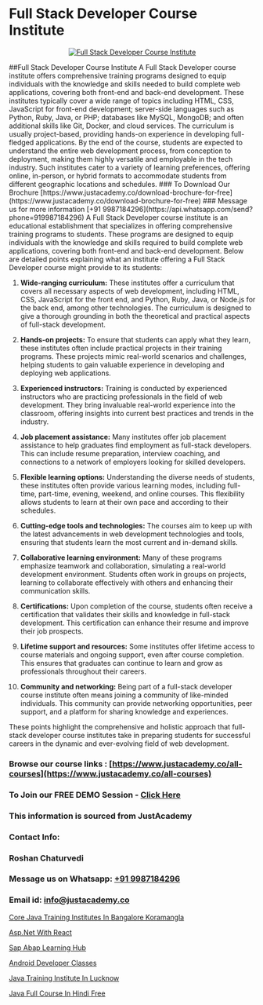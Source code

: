 # Full Stack Developer Course Institute

<p align="center">
  <a href="https://justacademy.co/program-detail/full-stack-web-development">
    <img src="https://justacademy.co/storage2/program_images/1704700371.webp" alt="Full Stack Developer Course Institute">
  </a>
</p>
##Full Stack Developer Course Institute
A Full Stack Developer course institute offers comprehensive training programs designed to equip individuals with the knowledge and skills needed to build complete web applications, covering both front-end and back-end development. These institutes typically cover a wide range of topics including HTML, CSS, JavaScript for front-end development; server-side languages such as Python, Ruby, Java, or PHP; databases like MySQL, MongoDB; and often additional skills like Git, Docker, and cloud services. The curriculum is usually project-based, providing hands-on experience in developing full-fledged applications. By the end of the course, students are expected to understand the entire web development process, from conception to deployment, making them highly versatile and employable in the tech industry. Such institutes cater to a variety of learning preferences, offering online, in-person, or hybrid formats to accommodate students from different geographic locations and schedules.
### To Download Our Brochure [https://www.justacademy.co/download-brochure-for-free](https://www.justacademy.co/download-brochure-for-free)
### Message us for more information [+91 9987184296](https://api.whatsapp.com/send?phone=919987184296)
A Full Stack Developer course institute is an educational establishment that specializes in offering comprehensive training programs to students. These programs are designed to equip individuals with the knowledge and skills required to build complete web applications, covering both front-end and back-end development. Below are detailed points explaining what an institute offering a Full Stack Developer course might provide to its students:

1) **Wide-ranging curriculum:** These institutes offer a curriculum that covers all necessary aspects of web development, including HTML, CSS, JavaScript for the front end, and Python, Ruby, Java, or Node.js for the back end, among other technologies. The curriculum is designed to give a thorough grounding in both the theoretical and practical aspects of full-stack development.

2) **Hands-on projects:** To ensure that students can apply what they learn, these institutes often include practical projects in their training programs. These projects mimic real-world scenarios and challenges, helping students to gain valuable experience in developing and deploying web applications.

3) **Experienced instructors:** Training is conducted by experienced instructors who are practicing professionals in the field of web development. They bring invaluable real-world experience into the classroom, offering insights into current best practices and trends in the industry.

4) **Job placement assistance:** Many institutes offer job placement assistance to help graduates find employment as full-stack developers. This can include resume preparation, interview coaching, and connections to a network of employers looking for skilled developers.

5) **Flexible learning options:** Understanding the diverse needs of students, these institutes often provide various learning modes, including full-time, part-time, evening, weekend, and online courses. This flexibility allows students to learn at their own pace and according to their schedules.

6) **Cutting-edge tools and technologies:** The courses aim to keep up with the latest advancements in web development technologies and tools, ensuring that students learn the most current and in-demand skills.

7) **Collaborative learning environment:** Many of these programs emphasize teamwork and collaboration, simulating a real-world development environment. Students often work in groups on projects, learning to collaborate effectively with others and enhancing their communication skills.

8) **Certifications:** Upon completion of the course, students often receive a certification that validates their skills and knowledge in full-stack development. This certification can enhance their resume and improve their job prospects.

9) **Lifetime support and resources:** Some institutes offer lifetime access to course materials and ongoing support, even after course completion. This ensures that graduates can continue to learn and grow as professionals throughout their careers.

10) **Community and networking:** Being part of a full-stack developer course institute often means joining a community of like-minded individuals. This community can provide networking opportunities, peer support, and a platform for sharing knowledge and experiences.

These points highlight the comprehensive and holistic approach that full-stack developer course institutes take in preparing students for successful careers in the dynamic and ever-evolving field of web development.

### Browse our course links : [https://www.justacademy.co/all-courses](https://www.justacademy.co/all-courses) 
### To Join our FREE DEMO Session - [Click Here](https://www.justacademy.co/register-for-course-demo)


### This information is sourced from JustAcademy
### Contact Info:
### Roshan Chaturvedi
### Message us on Whatsapp: [+91 9987184296](https://api.whatsapp.com/send?phone=919987184296)
### Email id: [info@justacademy.co](mailto:info@justacademy.co)
                
[Core Java Training Institutes In Bangalore Koramangla](https://www.linkedin.com/pulse/core-java-training-institutes-bangalore-koramangla-gswde?trackingId=oFg0oS%2BJStfgLOz4sd6yng%3D%3D&lipi=urn%3Ali%3Apage%3Ad_flagship3_company_admin%3BPMbi7PJsSrOfOFf5jCv3gg%3D%3D)

[Asp.Net With React](https://www.linkedin.com/pulse/aspnet-react-justacademy-portland-uyfwf?trackingId=fUUiC1pRIx3dJXKQS%2F2p4A%3D%3D&lipi=urn%3Ali%3Apage%3Ad_flagship3_company_admin%3B4wvQoxRzQS6F4YizGcy96A%3D%3D)

[Sap Abap Learning Hub](https://medium.com/@shivamja27/sap-abap-learning-hub-1f48e2d062d6)

[Android Developer Classes](https://medium.com/@namusn/android-developer-classes-52e29c592700)

[Java Training Institute In Lucknow](https://justacademyin.github.io/justacademy/java-training-institute-in-lucknow)

[Java Full Course In Hindi Free](https://justacademyin.github.io/justacademy/java-full-course-in-hindi-free)

